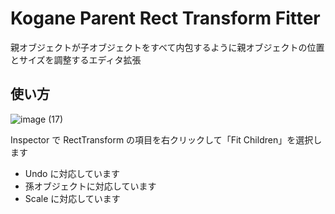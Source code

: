# Kogane Parent Rect Transform Fitter

親オブジェクトが子オブジェクトをすべて内包するように親オブジェクトの位置とサイズを調整するエディタ拡張

## 使い方

![image (17)](https://user-images.githubusercontent.com/61863367/81366601-06f92f00-9126-11ea-9cc6-15a5696b49bb.gif)

Inspector で RectTransform の項目を右クリックして「Fit Children」を選択します

* Undo に対応しています
* 孫オブジェクトに対応しています
* Scale に対応しています  